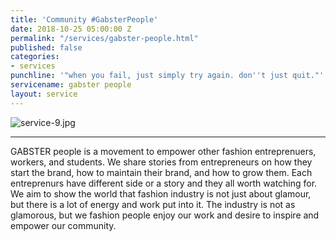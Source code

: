 ```yaml
---
title: 'Community #GabsterPeople'
date: 2018-10-25 05:00:00 Z
permalink: "/services/gabster-people.html"
published: false
categories:
- services
punchline: '"when you fail, just simply try again. don''t just quit."'
servicename: gabster people
layout: service
---
```


![service-9.jpg](/uploads/service-9.jpg)

---

GABSTER people is a movement to empower other fashion entreprenuers, workers, and students. We share stories from entrepreneurs on how they start the brand, how to maintain their brand, and how to grow them. Each entreprenurs have different side or a story and they all worth watching for. We aim to show the world that fashion industry is not just about glamour, but there is a lot of energy and work put into it. The industry is not as glamorous, but we fashion people enjoy our work and desire to inspire and empower our community.